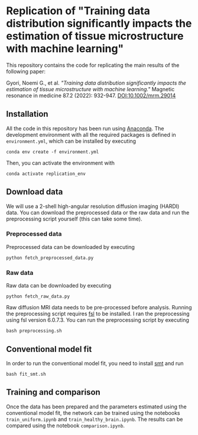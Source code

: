# Replication of "Training data distribution significantly impacts the estimation of tissue microstructure with machine learning"

This repository contains the code for replicating the main results of the following paper:

Gyori, Noemi G., et al. _"Training data distribution significantly impacts the estimation of tissue microstructure with machine learning."_ Magnetic resonance in medicine 87.2 (2022): 932-947. [DOI:10.1002/mrm.29014]( https://doi.org/10.1002/mrm.29014)

## Installation

All the code in this repository has been run using [Anaconda](https://www.anaconda.com/download). The development environment with all the required packages is defined in `environment.yml`, which can be installed by executing

```
conda env create -f environment.yml
```

Then, you can activate the environment with

```
conda activate replication_env
```

## Download data

We will use a 2-shell high-angular resolution diffusion imaging (HARDI) data. You can download the preprocessed data or the raw data and run the preprocessing script yourself (this can take some time).

### Preprocessed data

Preprocessed data can be downloaded by executing

```
python fetch_preprocessed_data.py
```

### Raw data

Raw data can be downloaded by executing

```
python fetch_raw_data.py
```

Raw diffusion MRI data needs to be pre-processed before analysis. Running the preprocessing script requires [fsl](https://fsl.fmrib.ox.ac.uk/) to be installed. I ran the preprocessing using fsl version 6.0.7.3. You can run the preprocessing script by executing

```
bash preprocessing.sh
```

## Conventional model fit

In order to run the conventional model fit, you need to install [smt](https://github.com/ekaden/smt) and run

```
bash fit_smt.sh
```

## Training and comparison

Once the data has been prepared and the parameters estimated using the conventional model fit, the network can be trained using the notebooks `train_uniform.ipynb` and `train_healthy_brain.ipynb`. The results can be compared using the notebook `comparison.ipynb`.

